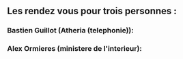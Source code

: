 ## Les rendez vous pour trois personnes  :


### Bastien Guillot (Atheria (telephonie)):










### Alex Ormieres (ministere de l'interieur):